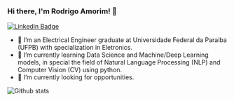 ### Hi there, I'm Rodrigo Amorim! 👋

[![Linkedin Badge](https://img.shields.io/badge/-View&nbsp;profile&nbsp;on&nbsp;LinkedIn-blue?style=flat-square&logo=Linkedin&logoColor=white&link=https://https://www.linkedin.com/in/rodrigo-amorim-6a079110a/)](https://www.linkedin.com/in/rodrigo-amorim-6a079110a/)


- 👯 I’m an Electrical Engineer graduate at Universidade Federal da Paraiba (UFPB) with specialization in Eletronics.
- 🌱 I’m currently learning Data Science and Machine/Deep Learning models, in special the field of  Natural Language Processing (NLP) and Computer Vision (CV) using python. 
- 🔭 I’m currently looking for opportunities.

![Github stats](https://github-readme-stats.vercel.app/api?username=rodrigoamorimml)
